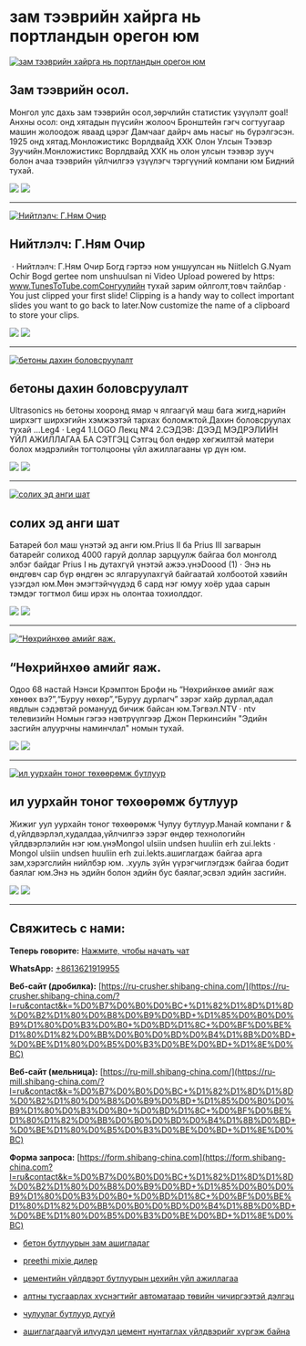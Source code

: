 # зам тээврийн хайрга нь портландын орегон юм

<a href="https://swt.shibang-china.com/?l=ru&img&k=%D0%B7%D0%B0%D0%BC+%D1%82%D1%8D%D1%8D%D0%B2%D1%80%D0%B8%D0%B9%D0%BD+%D1%85%D0%B0%D0%B9%D1%80%D0%B3%D0%B0+%D0%BD%D1%8C+%D0%BF%D0%BE%D1%80%D1%82%D0%BB%D0%B0%D0%BD%D0%B4%D1%8B%D0%BD+%D0%BE%D1%80%D0%B5%D0%B3%D0%BE%D0%BD+%D1%8E%D0%BC" target="_blank">![зам тээврийн хайрга нь портландын орегон юм](http://static.shibang-china.com/all-800x300/758.jpg)</a>

## Зам тээврийн осол.
Монгол улс дахь зам тээврийн осол,зөрчлийн статистик үзүүлэлт goal! Анхны осол: онд хятадын пүүсийн жолооч Бронштейн гэгч согтуугаар машин жолоодож яваад цэрэг Дамчааг дайрч амь насыг нь бүрэлгэсэн. 1925 онд хятад.Монложистикс Ворлдвайд ХХК Олон Улсын Тээвэр Зуучийн.Монложистикс Ворлдвайд ХХК нь олон улсын тээвэр зууч болон ачаа тээврийн үйлчилгээ үзүүлэгч тэргүүний компани юм Бидний тухай.


<a href="https://whatsapp.shibangsoft.com/WhatsApp.php" target="_blank" title="WhatsApp">![](http://static.shibang-china.com/icon/whatsapp.png)</a> <a href="https://swt.shibang-china.com/?l=ru&icon&k=%D0%B7%D0%B0%D0%BC+%D1%82%D1%8D%D1%8D%D0%B2%D1%80%D0%B8%D0%B9%D0%BD+%D1%85%D0%B0%D0%B9%D1%80%D0%B3%D0%B0+%D0%BD%D1%8C+%D0%BF%D0%BE%D1%80%D1%82%D0%BB%D0%B0%D0%BD%D0%B4%D1%8B%D0%BD+%D0%BE%D1%80%D0%B5%D0%B3%D0%BE%D0%BD+%D1%8E%D0%BC" target="_blank">![](http://static.shibang-china.com/icon/chat-ru.png)</a>

---

<a href="https://swt.shibang-china.com/?l=ru&img&k=%D0%B7%D0%B0%D0%BC+%D1%82%D1%8D%D1%8D%D0%B2%D1%80%D0%B8%D0%B9%D0%BD+%D1%85%D0%B0%D0%B9%D1%80%D0%B3%D0%B0+%D0%BD%D1%8C+%D0%BF%D0%BE%D1%80%D1%82%D0%BB%D0%B0%D0%BD%D0%B4%D1%8B%D0%BD+%D0%BE%D1%80%D0%B5%D0%B3%D0%BE%D0%BD+%D1%8E%D0%BC" target="_blank">![Нийтлэлч: Г.Ням Очир](http://static.shibang-china.com/all-800x300/322.jpg)</a>

## Нийтлэлч: Г.Ням Очир
&nbsp;&#0183;&#32;Нийтлэлч: Г.Ням Очир Богд гэртээ ном уншуулсан нь Niitlelch G.Nyam Ochir Bogd gertee nom unshuulsan ni Video Upload powered by https: www.TunesToTube.comСонгуулийн тухай зарим ойлголт,товч тайлбар&nbsp;&#0183;&#32;You just clipped your first slide! Clipping is a handy way to collect important slides you want to go back to later.Now customize the name of a clipboard to store your clips.


<a href="https://whatsapp.shibangsoft.com/WhatsApp.php" target="_blank" title="WhatsApp">![](http://static.shibang-china.com/icon/whatsapp.png)</a> <a href="https://swt.shibang-china.com/?l=ru&icon&k=%D0%B7%D0%B0%D0%BC+%D1%82%D1%8D%D1%8D%D0%B2%D1%80%D0%B8%D0%B9%D0%BD+%D1%85%D0%B0%D0%B9%D1%80%D0%B3%D0%B0+%D0%BD%D1%8C+%D0%BF%D0%BE%D1%80%D1%82%D0%BB%D0%B0%D0%BD%D0%B4%D1%8B%D0%BD+%D0%BE%D1%80%D0%B5%D0%B3%D0%BE%D0%BD+%D1%8E%D0%BC" target="_blank">![](http://static.shibang-china.com/icon/chat-ru.png)</a>

---

<a href="https://swt.shibang-china.com/?l=ru&img&k=%D0%B7%D0%B0%D0%BC+%D1%82%D1%8D%D1%8D%D0%B2%D1%80%D0%B8%D0%B9%D0%BD+%D1%85%D0%B0%D0%B9%D1%80%D0%B3%D0%B0+%D0%BD%D1%8C+%D0%BF%D0%BE%D1%80%D1%82%D0%BB%D0%B0%D0%BD%D0%B4%D1%8B%D0%BD+%D0%BE%D1%80%D0%B5%D0%B3%D0%BE%D0%BD+%D1%8E%D0%BC" target="_blank">![бетоны дахин боловсруулалт](http://static.shibang-china.com/all-800x300/1090.jpg)</a>

## бетоны дахин боловсруулалт
Ultrasonics нь бетоны хооронд ямар ч ялгаагүй маш бага жигд,нарийн ширхэгт ширхэгийн хэмжээтэй тархах боломжтой.Дахин боловсруулах тухай …Leg4&nbsp;&#0183;&#32;Leg4 1.LOGO Лекц №4 2.СЭДЭВ: ДЭЭД МЭДРЭЛИЙН ҮЙЛ АЖИЛЛАГАА БА СЭТГЭЦ Сэтгэц бол өндөр хөгжилтэй матери болох мэдрэлийн тогтолцооны үйл ажиллагааны үр дүн юм.


<a href="https://whatsapp.shibangsoft.com/WhatsApp.php" target="_blank" title="WhatsApp">![](http://static.shibang-china.com/icon/whatsapp.png)</a> <a href="https://swt.shibang-china.com/?l=ru&icon&k=%D0%B7%D0%B0%D0%BC+%D1%82%D1%8D%D1%8D%D0%B2%D1%80%D0%B8%D0%B9%D0%BD+%D1%85%D0%B0%D0%B9%D1%80%D0%B3%D0%B0+%D0%BD%D1%8C+%D0%BF%D0%BE%D1%80%D1%82%D0%BB%D0%B0%D0%BD%D0%B4%D1%8B%D0%BD+%D0%BE%D1%80%D0%B5%D0%B3%D0%BE%D0%BD+%D1%8E%D0%BC" target="_blank">![](http://static.shibang-china.com/icon/chat-ru.png)</a>

---

<a href="https://swt.shibang-china.com/?l=ru&img&k=%D0%B7%D0%B0%D0%BC+%D1%82%D1%8D%D1%8D%D0%B2%D1%80%D0%B8%D0%B9%D0%BD+%D1%85%D0%B0%D0%B9%D1%80%D0%B3%D0%B0+%D0%BD%D1%8C+%D0%BF%D0%BE%D1%80%D1%82%D0%BB%D0%B0%D0%BD%D0%B4%D1%8B%D0%BD+%D0%BE%D1%80%D0%B5%D0%B3%D0%BE%D0%BD+%D1%8E%D0%BC" target="_blank">![солих эд анги шат](http://static.shibang-china.com/all-800x300/705.jpg)</a>

## солих эд анги шат
Батарей бол маш үнэтэй эд анги юм.Prius II ба Prius III загварын батарейг солиход 4000 гаруй доллар зарцуулж байгаа бол монголд элбэг байдаг Prius I нь дутахгүй үнэтэй ажээ.үнэDoood (1)&nbsp;&#0183;&#32;Энэ нь өндгөвч сар бүр өндгөн эс ялгаруулахгүй байгаатай холбоотой хэвийн үзэгдэл юм.Мөн эмэгтэйчүүдэд 6 сард нэг юмуу хоёр удаа сарын тэмдэг тогтмол биш ирэх нь олонтаа тохиолддог.


<a href="https://whatsapp.shibangsoft.com/WhatsApp.php" target="_blank" title="WhatsApp">![](http://static.shibang-china.com/icon/whatsapp.png)</a> <a href="https://swt.shibang-china.com/?l=ru&icon&k=%D0%B7%D0%B0%D0%BC+%D1%82%D1%8D%D1%8D%D0%B2%D1%80%D0%B8%D0%B9%D0%BD+%D1%85%D0%B0%D0%B9%D1%80%D0%B3%D0%B0+%D0%BD%D1%8C+%D0%BF%D0%BE%D1%80%D1%82%D0%BB%D0%B0%D0%BD%D0%B4%D1%8B%D0%BD+%D0%BE%D1%80%D0%B5%D0%B3%D0%BE%D0%BD+%D1%8E%D0%BC" target="_blank">![](http://static.shibang-china.com/icon/chat-ru.png)</a>

---

<a href="https://swt.shibang-china.com/?l=ru&img&k=%D0%B7%D0%B0%D0%BC+%D1%82%D1%8D%D1%8D%D0%B2%D1%80%D0%B8%D0%B9%D0%BD+%D1%85%D0%B0%D0%B9%D1%80%D0%B3%D0%B0+%D0%BD%D1%8C+%D0%BF%D0%BE%D1%80%D1%82%D0%BB%D0%B0%D0%BD%D0%B4%D1%8B%D0%BD+%D0%BE%D1%80%D0%B5%D0%B3%D0%BE%D0%BD+%D1%8E%D0%BC" target="_blank">![“Нөхрийнхөө амийг яаж.](http://static.shibang-china.com/all-800x300/800.jpg)</a>

## “Нөхрийнхөө амийг яаж.
Одоо 68 настай Нэнси Крэмптон Брофи нь “Нөхрийнхөө амийг яаж хөнөөх вэ?”,“Буруу нөхөр”,“Буруу дурлагч” зэрэг хайр дурлал,адал явдлын сэдэвтэй романууд бичиж байсан юм.Тэгвэл.NTV&nbsp;&#0183;&#32;ntv телевизийн Номын гэгээ нэвтрүүлгээр Джон Перкинсийн &quot;Эдийн засгийн алуурчны наминчлал&quot; номын тухай.


<a href="https://whatsapp.shibangsoft.com/WhatsApp.php" target="_blank" title="WhatsApp">![](http://static.shibang-china.com/icon/whatsapp.png)</a> <a href="https://swt.shibang-china.com/?l=ru&icon&k=%D0%B7%D0%B0%D0%BC+%D1%82%D1%8D%D1%8D%D0%B2%D1%80%D0%B8%D0%B9%D0%BD+%D1%85%D0%B0%D0%B9%D1%80%D0%B3%D0%B0+%D0%BD%D1%8C+%D0%BF%D0%BE%D1%80%D1%82%D0%BB%D0%B0%D0%BD%D0%B4%D1%8B%D0%BD+%D0%BE%D1%80%D0%B5%D0%B3%D0%BE%D0%BD+%D1%8E%D0%BC" target="_blank">![](http://static.shibang-china.com/icon/chat-ru.png)</a>

---

<a href="https://swt.shibang-china.com/?l=ru&img&k=%D0%B7%D0%B0%D0%BC+%D1%82%D1%8D%D1%8D%D0%B2%D1%80%D0%B8%D0%B9%D0%BD+%D1%85%D0%B0%D0%B9%D1%80%D0%B3%D0%B0+%D0%BD%D1%8C+%D0%BF%D0%BE%D1%80%D1%82%D0%BB%D0%B0%D0%BD%D0%B4%D1%8B%D0%BD+%D0%BE%D1%80%D0%B5%D0%B3%D0%BE%D0%BD+%D1%8E%D0%BC" target="_blank">![ил уурхайн тоног төхөөрөмж бутлуур](http://static.shibang-china.com/all-800x300/67.jpg)</a>

## ил уурхайн тоног төхөөрөмж бутлуур
Жижиг уул уурхайн тоног төхөөрөмж Чулуу бутлуур.Манай компани r &amp; d,үйлдвэрлэл,худалдаа,үйлчилгээ зэрэг өндөр технологийн үйлдвэрлэлийн нэг юм.үнэMongol ulsiin undsen huuliin erh zui.lekts&nbsp;&#0183;&#32;Mongol ulsiin undsen huuliin erh zui.lekts.ашиглагдаж байгаа арга зам,хэрэгслийн нийлбэр юм. .хууль зүйн үүрэгчиглэгдэж байгаа бодит баялаг юм.Энэ нь эдийн болон эдийн бус баялаг,эсвэл эдийн засгийн.


<a href="https://whatsapp.shibangsoft.com/WhatsApp.php" target="_blank" title="WhatsApp">![](http://static.shibang-china.com/icon/whatsapp.png)</a> <a href="https://swt.shibang-china.com/?l=ru&icon&k=%D0%B7%D0%B0%D0%BC+%D1%82%D1%8D%D1%8D%D0%B2%D1%80%D0%B8%D0%B9%D0%BD+%D1%85%D0%B0%D0%B9%D1%80%D0%B3%D0%B0+%D0%BD%D1%8C+%D0%BF%D0%BE%D1%80%D1%82%D0%BB%D0%B0%D0%BD%D0%B4%D1%8B%D0%BD+%D0%BE%D1%80%D0%B5%D0%B3%D0%BE%D0%BD+%D1%8E%D0%BC" target="_blank">![](http://static.shibang-china.com/icon/chat-ru.png)</a>

---
## Свяжитесь с нами:

**Теперь говорите:** [Нажмите, чтобы начать чат](https://swt.shibang-china.com?l=ru&contact&k=%D0%B7%D0%B0%D0%BC+%D1%82%D1%8D%D1%8D%D0%B2%D1%80%D0%B8%D0%B9%D0%BD+%D1%85%D0%B0%D0%B9%D1%80%D0%B3%D0%B0+%D0%BD%D1%8C+%D0%BF%D0%BE%D1%80%D1%82%D0%BB%D0%B0%D0%BD%D0%B4%D1%8B%D0%BD+%D0%BE%D1%80%D0%B5%D0%B3%D0%BE%D0%BD+%D1%8E%D0%BC)

**WhatsApp:**  [+8613621919955](https://whatsapp.shibangsoft.com/WhatsApp.php)

**Веб-сайт (дробилка):** [https://ru-crusher.shibang-china.com/](https://ru-crusher.shibang-china.com/?l=ru&contact&k=%D0%B7%D0%B0%D0%BC+%D1%82%D1%8D%D1%8D%D0%B2%D1%80%D0%B8%D0%B9%D0%BD+%D1%85%D0%B0%D0%B9%D1%80%D0%B3%D0%B0+%D0%BD%D1%8C+%D0%BF%D0%BE%D1%80%D1%82%D0%BB%D0%B0%D0%BD%D0%B4%D1%8B%D0%BD+%D0%BE%D1%80%D0%B5%D0%B3%D0%BE%D0%BD+%D1%8E%D0%BC)

**Веб-сайт (мельница):** [https://ru-mill.shibang-china.com/](https://ru-mill.shibang-china.com/?l=ru&contact&k=%D0%B7%D0%B0%D0%BC+%D1%82%D1%8D%D1%8D%D0%B2%D1%80%D0%B8%D0%B9%D0%BD+%D1%85%D0%B0%D0%B9%D1%80%D0%B3%D0%B0+%D0%BD%D1%8C+%D0%BF%D0%BE%D1%80%D1%82%D0%BB%D0%B0%D0%BD%D0%B4%D1%8B%D0%BD+%D0%BE%D1%80%D0%B5%D0%B3%D0%BE%D0%BD+%D1%8E%D0%BC)

**Форма запроса:** [https://form.shibang-china.com](https://form.shibang-china.com?l=ru&contact&k=%D0%B7%D0%B0%D0%BC+%D1%82%D1%8D%D1%8D%D0%B2%D1%80%D0%B8%D0%B9%D0%BD+%D1%85%D0%B0%D0%B9%D1%80%D0%B3%D0%B0+%D0%BD%D1%8C+%D0%BF%D0%BE%D1%80%D1%82%D0%BB%D0%B0%D0%BD%D0%B4%D1%8B%D0%BD+%D0%BE%D1%80%D0%B5%D0%B3%D0%BE%D0%BD+%D1%8E%D0%BC)

* [бетон бутлуурын зам ашигладаг](../130/%D0%B1%D0%B5%D1%82%D0%BE%D0%BD%20%D0%B1%D1%83%D1%82%D0%BB%D1%83%D1%83%D1%80%D1%8B%D0%BD%20%D0%B7%D0%B0%D0%BC%20%D0%B0%D1%88%D0%B8%D0%B3%D0%BB%D0%B0%D0%B4%D0%B0%D0%B3.md)

* [preethi mixie дилер](../130/preethi%20mixie%20%D0%B4%D0%B8%D0%BB%D0%B5%D1%80.md)

* [цементийн үйлдвэрт бутлуурын цехийн үйл ажиллагаа](../129/%D1%86%D0%B5%D0%BC%D0%B5%D0%BD%D1%82%D0%B8%D0%B9%D0%BD%20%D2%AF%D0%B9%D0%BB%D0%B4%D0%B2%D1%8D%D1%80%D1%82%20%D0%B1%D1%83%D1%82%D0%BB%D1%83%D1%83%D1%80%D1%8B%D0%BD%20%D1%86%D0%B5%D1%85%D0%B8%D0%B9%D0%BD%20%D2%AF%D0%B9%D0%BB%20%D0%B0%D0%B6%D0%B8%D0%BB%D0%BB%D0%B0%D0%B3%D0%B0%D0%B0.md)

* [алтны тусгаарлах хүснэгтийг автоматаар төвийн чичиргээтэй дэлгэц](../130/%D0%B0%D0%BB%D1%82%D0%BD%D1%8B%20%D1%82%D1%83%D1%81%D0%B3%D0%B0%D0%B0%D1%80%D0%BB%D0%B0%D1%85%20%D1%85%D2%AF%D1%81%D0%BD%D1%8D%D0%B3%D1%82%D0%B8%D0%B9%D0%B3%20%D0%B0%D0%B2%D1%82%D0%BE%D0%BC%D0%B0%D1%82%D0%B0%D0%B0%D1%80%20%D1%82%D3%A9%D0%B2%D0%B8%D0%B9%D0%BD%20%D1%87%D0%B8%D1%87%D0%B8%D1%80%D0%B3%D1%8D%D1%8D%D1%82%D1%8D%D0%B9%20%D0%B4%D1%8D%D0%BB%D0%B3%D1%8D%D1%86.md)

* [чулуулаг бутлуур дугуй](../128/%D1%87%D1%83%D0%BB%D1%83%D1%83%D0%BB%D0%B0%D0%B3%20%D0%B1%D1%83%D1%82%D0%BB%D1%83%D1%83%D1%80%20%D0%B4%D1%83%D0%B3%D1%83%D0%B9.md)

* [ашиглагдаагүй илүүдэл цемент нунтаглах үйлдвэрийг хүргэж байна](../128/%D0%B0%D1%88%D0%B8%D0%B3%D0%BB%D0%B0%D0%B3%D0%B4%D0%B0%D0%B0%D0%B3%D2%AF%D0%B9%20%D0%B8%D0%BB%D2%AF%D2%AF%D0%B4%D1%8D%D0%BB%20%D1%86%D0%B5%D0%BC%D0%B5%D0%BD%D1%82%20%D0%BD%D1%83%D0%BD%D1%82%D0%B0%D0%B3%D0%BB%D0%B0%D1%85%20%D2%AF%D0%B9%D0%BB%D0%B4%D0%B2%D1%8D%D1%80%D0%B8%D0%B9%D0%B3%20%D1%85%D2%AF%D1%80%D0%B3%D1%8D%D0%B6%20%D0%B1%D0%B0%D0%B9%D0%BD%D0%B0.md)